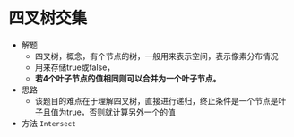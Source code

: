 # 四叉树交集
- 解题
    - 四叉树，概念，有个节点的树，一般用来表示空间，表示像素分布情况
    - 用来存储true或false，
    - **若4个叶子节点的值相同则可以合并为一个叶子节点。**
- 思路
    - 该题目的难点在于理解四叉树，直接进行递归，终止条件是一个节点是叶子且值为true，否则就计算另外一个的值
- 方法
```Intersect```